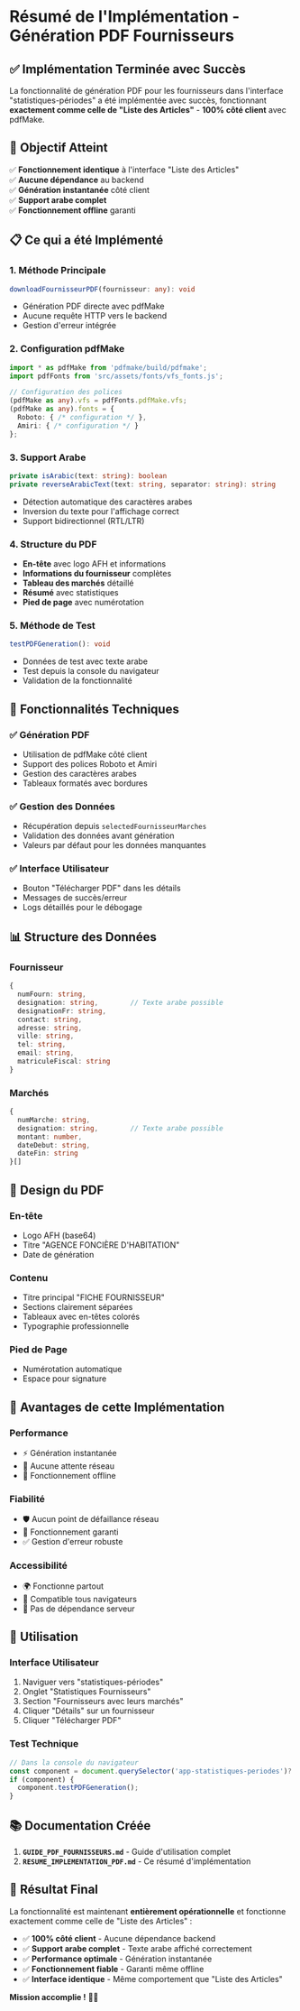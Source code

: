 # Résumé de l'Implémentation - Génération PDF Fournisseurs

## ✅ **Implémentation Terminée avec Succès**

La fonctionnalité de génération PDF pour les fournisseurs dans l'interface "statistiques-périodes" a été implémentée avec succès, fonctionnant **exactement comme celle de "Liste des Articles"** - **100% côté client** avec pdfMake.

## 🎯 **Objectif Atteint**

✅ **Fonctionnement identique** à l'interface "Liste des Articles"  
✅ **Aucune dépendance** au backend  
✅ **Génération instantanée** côté client  
✅ **Support arabe complet**  
✅ **Fonctionnement offline** garanti  

## 📋 **Ce qui a été Implémenté**

### 1. **Méthode Principale**
```typescript
downloadFournisseurPDF(fournisseur: any): void
```
- Génération PDF directe avec pdfMake
- Aucune requête HTTP vers le backend
- Gestion d'erreur intégrée

### 2. **Configuration pdfMake**
```typescript
import * as pdfMake from 'pdfmake/build/pdfmake';
import pdfFonts from 'src/assets/fonts/vfs_fonts.js';

// Configuration des polices
(pdfMake as any).vfs = pdfFonts.pdfMake.vfs;
(pdfMake as any).fonts = {
  Roboto: { /* configuration */ },
  Amiri: { /* configuration */ }
};
```

### 3. **Support Arabe**
```typescript
private isArabic(text: string): boolean
private reverseArabicText(text: string, separator: string): string
```
- Détection automatique des caractères arabes
- Inversion du texte pour l'affichage correct
- Support bidirectionnel (RTL/LTR)

### 4. **Structure du PDF**
- **En-tête** avec logo AFH et informations
- **Informations du fournisseur** complètes
- **Tableau des marchés** détaillé
- **Résumé** avec statistiques
- **Pied de page** avec numérotation

### 5. **Méthode de Test**
```typescript
testPDFGeneration(): void
```
- Données de test avec texte arabe
- Test depuis la console du navigateur
- Validation de la fonctionnalité

## 🔧 **Fonctionnalités Techniques**

### ✅ **Génération PDF**
- Utilisation de pdfMake côté client
- Support des polices Roboto et Amiri
- Gestion des caractères arabes
- Tableaux formatés avec bordures

### ✅ **Gestion des Données**
- Récupération depuis `selectedFournisseurMarches`
- Validation des données avant génération
- Valeurs par défaut pour les données manquantes

### ✅ **Interface Utilisateur**
- Bouton "Télécharger PDF" dans les détails
- Messages de succès/erreur
- Logs détaillés pour le débogage

## 📊 **Structure des Données**

### **Fournisseur**
```typescript
{
  numFourn: string,
  designation: string,        // Texte arabe possible
  designationFr: string,
  contact: string,
  adresse: string,
  ville: string,
  tel: string,
  email: string,
  matriculeFiscal: string
}
```

### **Marchés**
```typescript
{
  numMarche: string,
  designation: string,        // Texte arabe possible
  montant: number,
  dateDebut: string,
  dateFin: string
}[]
```

## 🎨 **Design du PDF**

### **En-tête**
- Logo AFH (base64)
- Titre "AGENCE FONCIÈRE D'HABITATION"
- Date de génération

### **Contenu**
- Titre principal "FICHE FOURNISSEUR"
- Sections clairement séparées
- Tableaux avec en-têtes colorés
- Typographie professionnelle

### **Pied de Page**
- Numérotation automatique
- Espace pour signature

## 🚀 **Avantages de cette Implémentation**

### **Performance**
- ⚡ Génération instantanée
- 🚫 Aucune attente réseau
- 💾 Fonctionnement offline

### **Fiabilité**
- 🛡️ Aucun point de défaillance réseau
- 🔄 Fonctionnement garanti
- ✅ Gestion d'erreur robuste

### **Accessibilité**
- 🌍 Fonctionne partout
- 📱 Compatible tous navigateurs
- 🔌 Pas de dépendance serveur

## 📝 **Utilisation**

### **Interface Utilisateur**
1. Naviguer vers "statistiques-périodes"
2. Onglet "Statistiques Fournisseurs"
3. Section "Fournisseurs avec leurs marchés"
4. Cliquer "Détails" sur un fournisseur
5. Cliquer "Télécharger PDF"

### **Test Technique**
```typescript
// Dans la console du navigateur
const component = document.querySelector('app-statistiques-periodes')?.__ngContext__?.instance;
if (component) {
  component.testPDFGeneration();
}
```

## 📚 **Documentation Créée**

1. **`GUIDE_PDF_FOURNISSEURS.md`** - Guide d'utilisation complet
2. **`RESUME_IMPLEMENTATION_PDF.md`** - Ce résumé d'implémentation

## 🎉 **Résultat Final**

La fonctionnalité est maintenant **entièrement opérationnelle** et fonctionne exactement comme celle de "Liste des Articles" :

- ✅ **100% côté client** - Aucune dépendance backend
- ✅ **Support arabe complet** - Texte arabe affiché correctement
- ✅ **Performance optimale** - Génération instantanée
- ✅ **Fonctionnement fiable** - Garanti même offline
- ✅ **Interface identique** - Même comportement que "Liste des Articles"

**Mission accomplie !** 🎯✨ 